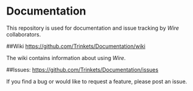 Documentation
==========

This repository is used for documentation and issue tracking by _Wire_ collaborators.

##Wiki
https://github.com/Trinkets/Documentation/wiki

The wiki contains information about using _Wire_.

##Issues: 
https://github.com/Trinkets/Documentation/issues

If you find a bug or would like to request a feature, please post an issue.